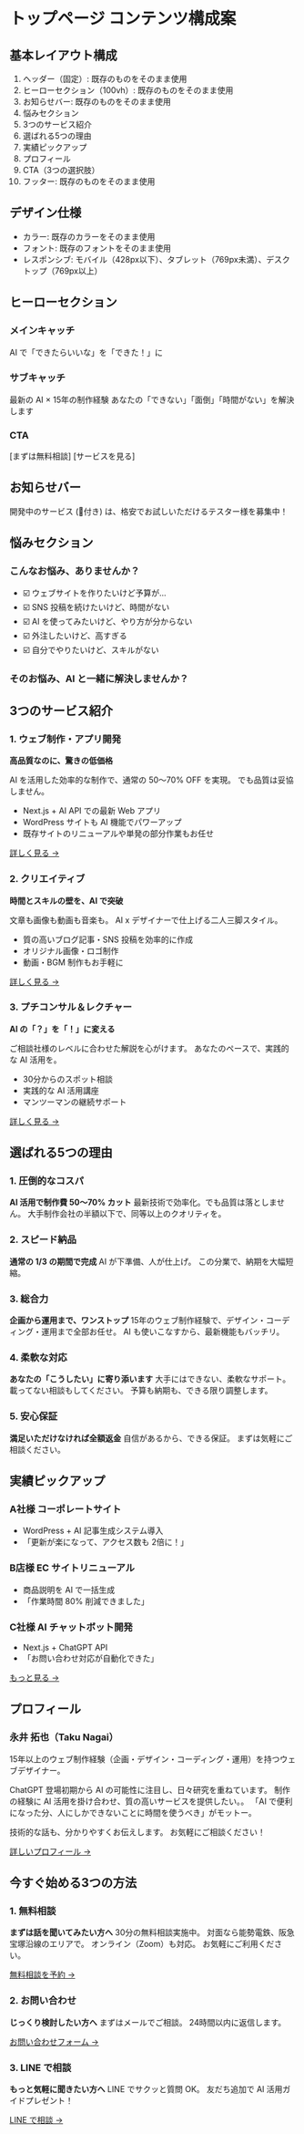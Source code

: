 # トップページ コンテンツ構成案

## 基本レイアウト構成

1. ヘッダー（固定）: 既存のものをそのまま使用
2. ヒーローセクション（100vh）: 既存のものをそのまま使用
3. お知らせバー: 既存のものをそのまま使用
4. 悩みセクション
5. 3つのサービス紹介
6. 選ばれる5つの理由
7. 実績ピックアップ
8. プロフィール
9. CTA（3つの選択肢）
10. フッター: 既存のものをそのまま使用

## デザイン仕様

- カラー: 既存のカラーをそのまま使用
- フォント: 既存のフォントをそのまま使用
- レスポンシブ: モバイル（428px以下）、タブレット（769px未満）、デスクトップ（769px以上）

## ヒーローセクション

### メインキャッチ

AI で「できたらいいな」を「できた！」に

### サブキャッチ

最新の AI × 15年の制作経験
あなたの「できない」「面倒」「時間がない」を解決します

### CTA

[まずは無料相談] [サービスを見る]

## お知らせバー

開発中のサービス (🧪付き) は、格安でお試しいただけるテスター様を募集中！

## 悩みセクション

### こんなお悩み、ありませんか？

- ☑️ ウェブサイトを作りたいけど予算が...
- ☑️ SNS 投稿を続けたいけど、時間がない
- ☑️ AI を使ってみたいけど、やり方が分からない
- ☑️ 外注したいけど、高すぎる
- ☑️ 自分でやりたいけど、スキルがない

### そのお悩み、AI と一緒に解決しませんか？

## 3つのサービス紹介

### 1. ウェブ制作・アプリ開発

**高品質なのに、驚きの低価格**

AI を活用した効率的な制作で、通常の 50〜70% OFF を実現。
でも品質は妥協しません。

- Next.js + AI API での最新 Web アプリ
- WordPress サイトも AI 機能でパワーアップ
- 既存サイトのリニューアルや単発の部分作業もお任せ

[詳しく見る →](#)

### 2. クリエイティブ

**時間とスキルの壁を、AI で突破**

文章も画像も動画も音楽も。
AI x デザイナーで仕上げる二人三脚スタイル。

- 質の高いブログ記事・SNS 投稿を効率的に作成
- オリジナル画像・ロゴ制作
- 動画・BGM 制作もお手軽に

[詳しく見る →](#)

### 3. プチコンサル＆レクチャー

**AI の「？」を「！」に変える**

ご相談社様のレベルに合わせた解説を心がけます。
あなたのペースで、実践的な AI 活用を。

- 30分からのスポット相談
- 実践的な AI 活用講座
- マンツーマンの継続サポート

[詳しく見る →](#)

## 選ばれる5つの理由

### 1. 圧倒的なコスパ

**AI 活用で制作費 50〜70% カット**
最新技術で効率化。でも品質は落としません。
大手制作会社の半額以下で、同等以上のクオリティを。

### 2. スピード納品

**通常の 1/3 の期間で完成**
AI が下準備、人が仕上げ。
この分業で、納期を大幅短縮。

### 3. 総合力

**企画から運用まで、ワンストップ**
15年のウェブ制作経験で、デザイン・コーディング・運用まで全部お任せ。
AI も使いこなすから、最新機能もバッチリ。

### 4. 柔軟な対応

**あなたの「こうしたい」に寄り添います**
大手にはできない、柔軟なサポート。載ってない相談もしてください。
予算も納期も、できる限り調整します。

### 5. 安心保証

**満足いただけなければ全額返金**
自信があるから、できる保証。
まずは気軽にご相談ください。

## 実績ピックアップ

### A社様 コーポレートサイト

- WordPress + AI 記事生成システム導入
- 「更新が楽になって、アクセス数も 2倍に！」

### B店様 EC サイトリニューアル

- 商品説明を AI で一括生成
- 「作業時間 80% 削減できました」

### C社様 AI チャットボット開発

- Next.js + ChatGPT API
- 「お問い合わせ対応が自動化できた」

[もっと見る →](#)

## プロフィール

### 永井 拓也（Taku Nagai）

15年以上のウェブ制作経験（企画・デザイン・コーディング・運用）を持つウェブデザイナー。

ChatGPT 登場初期から AI の可能性に注目し、日々研究を重ねています。
制作の経験に AI 活用を掛け合わせ、質の高いサービスを提供したい。。
「AI で便利になった分、人にしかできないことに時間を使うべき」がモットー。

技術的な話も、分かりやすくお伝えします。
お気軽にご相談ください！

[詳しいプロフィール →](#)

## 今すぐ始める3つの方法

### 1. 無料相談

**まずは話を聞いてみたい方へ**
30分の無料相談実施中。
対面なら能勢電鉄、阪急宝塚沿線のエリアで。
オンライン（Zoom）も対応。
お気軽にご利用ください。

[無料相談を予約 →](#)

### 2. お問い合わせ

**じっくり検討したい方へ**
まずはメールでご相談。
24時間以内に返信します。

[お問い合わせフォーム →](#)

### 3. LINE で相談

**もっと気軽に聞きたい方へ**
LINE でサクッと質問 OK。
友だち追加で AI 活用ガイドプレゼント！

[LINE で相談 →](#)
